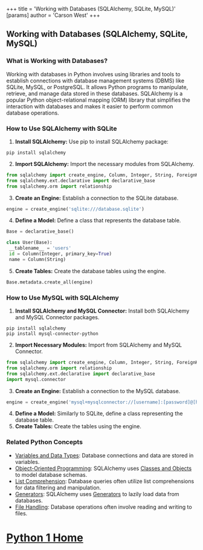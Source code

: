 +++
 title = 'Working with Databases (SQLAlchemy, SQLite, MySQL)'
[params]
	author = 'Carson West'
+++
## Working with Databases (SQLAlchemy, SQLite, MySQL)

### What is Working with Databases?
Working with databases in Python involves using libraries and tools to establish connections with database management systems (DBMS) like SQLite, MySQL, or PostgreSQL. It allows Python programs to manipulate, retrieve, and manage data stored in these databases. SQLAlchemy is a popular Python object-relational mapping (ORM) library that simplifies the interaction with databases and makes it easier to perform common database operations.

### How to Use SQLAlchemy with SQLite
1. **Install SQLAlchemy:** Use pip to install SQLAlchemy package:
```
pip install sqlalchemy
```
2. **Import SQLAlchemy:** Import the necessary modules from SQLAlchemy.
```python
from sqlalchemy import create_engine, Column, Integer, String, ForeignKey
from sqlalchemy.ext.declarative import declarative_base
from sqlalchemy.orm import relationship
```
3. **Create an Engine:** Establish a connection to the SQLite database.
```python
engine = create_engine('sqlite:///database.sqlite')
```
4. **Define a Model:** Define a class that represents the database table.
```python
Base = declarative_base()

class User(Base):
 __tablename__ = 'users'
 id = Column(Integer, primary_key=True)
 name = Column(String)
```
5. **Create Tables:** Create the database tables using the engine.
```python
Base.metadata.create_all(engine)
```

### How to Use MySQL with SQLAlchemy
1. **Install SQLAlchemy and MySQL Connector:** Install both SQLAlchemy and MySQL Connector packages.
```
pip install sqlalchemy
pip install mysql-connector-python
```
2. **Import Necessary Modules:** Import from SQLAlchemy and MySQL Connector.
```python
from sqlalchemy import create_engine, Column, Integer, String, ForeignKey
from sqlalchemy.orm import relationship
from sqlalchemy.ext.declarative import declarative_base
import mysql.connector
```
3. **Create an Engine:** Establish a connection to the MySQL database.
```python
engine = create_engine('mysql+mysqlconnector://[username]:[password]@[host]:[port]/[database_name]')
```
4. **Define a Model:** Similarly to SQLite, define a class representing the database table.
5. **Create Tables:** Create the tables using the engine.

### Related Python Concepts
- [Variables and Data Types](./../variables-and-data-types/): Database connections and data are stored in variables.
- [Object-Oriented Programming](./../object-oriented-programming/): SQLAlchemy uses [Classes and Objects](./../classes-and-objects/) to model database schemas.
- [List Comprehension](./../list-comprehension/): Database queries often utilize list comprehensions for data filtering and manipulation.
- [Generators](./../generators/): SQLAlchemy uses [Generators](./../generators/) to lazily load data from databases.
- [File Handling](./../file-handling/): Database operations often involve reading and writing to files.
# [Python 1 Home](./../python-1-home/)